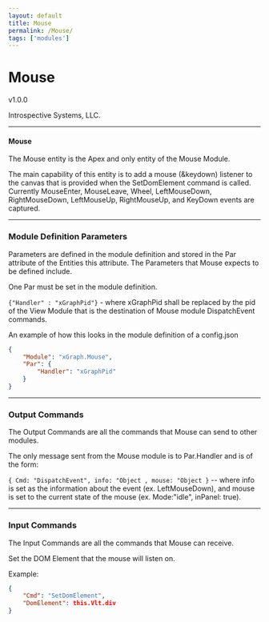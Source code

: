 ```yaml
---
layout: default
title: Mouse
permalink: /Mouse/
tags: ['modules']
---
```


# Mouse 

v1.0.0

Introspective Systems, LLC.


---
#### Mouse

The Mouse entity is the Apex and only entity of the Mouse Module.

The main capability of this entity is to add a mouse (&keydown) listener to the canvas that is provided when the SetDomElement command is called. Currently MouseEnter, MouseLeave, Wheel, LeftMouseDown, RightMouseDown, LeftMouseUp, RightMouseUp, and KeyDown events are captured.

---

### Module Definition Parameters

Parameters are defined in the module definition and stored in the Par attribute 
of the Entities this attribute.
The Parameters that Mouse expects to be defined include.

One Par must be set in the module definition. 

`{"Handler" : "xGraphPid"}`  - where xGraphPid shall be replaced by the pid of the View Module that is the destination of Mouse module DispatchEvent commands.

An example of how this looks in the module definition of a config.json
``` json
{
	"Module": "xGraph.Mouse",
	"Par": {
		"Handler": "xGraphPid"
	}
}
```

---

### Output Commands

The Output Commands are all the commands that Mouse can send to
other modules.

The only message sent from the Mouse module is to Par.Handler and is of the form:

`{ Cmd: "DispatchEvent", info: "Object , mouse: "Object }` -- where info is set as the information about the event (ex. LeftMouseDown), and mouse is set to the current state of the mouse (ex. Mode:"idle", inPanel: true). 

---

### Input Commands
The Input Commands are all the commands that Mouse can
receive.

Set the DOM Element that the mouse will listen on.

Example: 

```json
{
	"Cmd": "SetDomElement",
	"DomElement": this.Vlt.div
}
```
